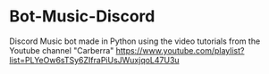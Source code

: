 # Bot-Music-Discord

Discord Music bot made in Python using the video tutorials from the Youtube channel "Carberra" https://www.youtube.com/playlist?list=PLYeOw6sTSy6ZIfraPiUsJWuxjqoL47U3u
